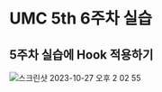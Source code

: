 # UMC 5th 6주차 실습
## 5주차 실습에 Hook 적용하기
![스크린샷 2023-10-27 오후 2 02 55](https://github.com/hanpengbutt/UMC5th-movieapp-clonecoding-styled-component/assets/89825051/29fd5d5c-87e4-4269-ab3d-5f1c0bdb7aa9)

